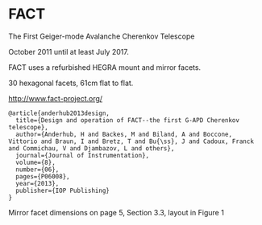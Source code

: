 # FACT

The First Geiger-mode Avalanche Cherenkov Telescope

October 2011 until at least July 2017.

FACT uses a refurbished HEGRA mount and mirror facets.

30 hexagonal facets, 61cm flat to flat.

http://www.fact-project.org/


~~~
@article{anderhub2013design,
  title={Design and operation of FACT--the first G-APD Cherenkov telescope},
  author={Anderhub, H and Backes, M and Biland, A and Boccone, Vittorio and Braun, I and Bretz, T and Bu{\ss}, J and Cadoux, Franck and Commichau, V and Djambazov, L and others},
  journal={Journal of Instrumentation},
  volume={8},
  number={06},
  pages={P06008},
  year={2013},
  publisher={IOP Publishing}
}
~~~
Mirror facet dimensions on page 5, Section 3.3, layout in Figure 1